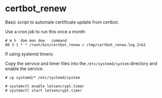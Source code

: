 # certbot_renew
Basic script to automate certificate update from certbot.

Use a cron job to run this once a month
```
# m h  dom mon dow   command                                                                                        
00 3 1 * * /root/bin/certbot_renew > /tmp/certbot_renew.log 2>&1 
```

If using systemd timers:

Copy the service and timer files into the `/etc/systemd/system` directory and enable the service.
```
# cp systemd/* /etc/systemd/system

# systemctl enable letsencrypt.timer
# systemctl start letsencrypt.timer

```
